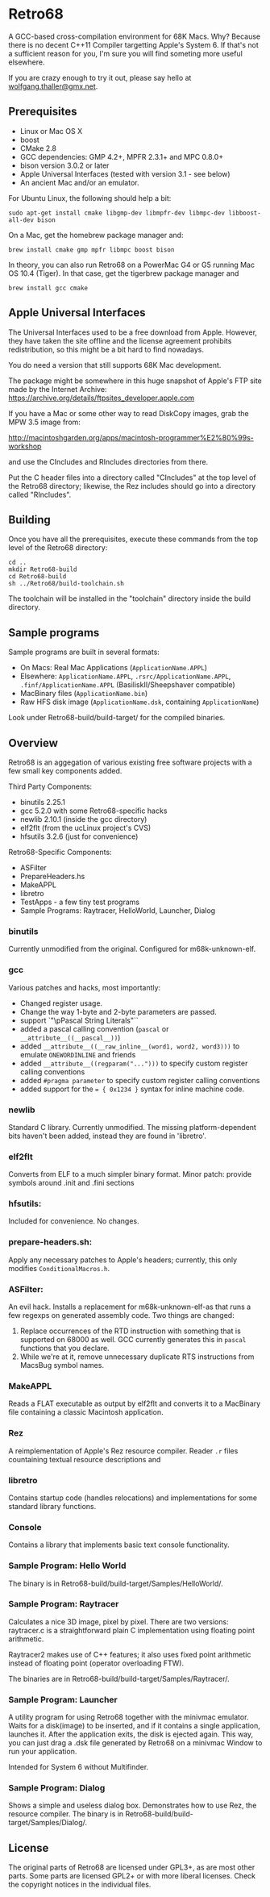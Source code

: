 Retro68
=======

A GCC-based cross-compilation environment for 68K Macs.
Why? Because there is no decent C++11 Compiler targetting Apple's System 6.
If that's not a sufficient reason for you, I'm sure you will find
someting more useful elsewhere.

If you are crazy enough to try it out, please say hello at 
wolfgang.thaller@gmx.net.

Prerequisites
-------------

- Linux or Mac OS X
- boost
- CMake 2.8
- GCC dependencies: GMP 4.2+, MPFR 2.3.1+ and MPC 0.8.0+
- bison version 3.0.2 or later
- Apple Universal Interfaces (tested with version 3.1 - see below)
- An ancient Mac and/or an emulator.

For Ubuntu Linux, the following should help a bit:

    sudo apt-get install cmake libgmp-dev libmpfr-dev libmpc-dev libboost-all-dev bison

On a Mac, get the homebrew package manager and:

    brew install cmake gmp mpfr libmpc boost bison

In theory, you can also run Retro68 on a PowerMac G4 or G5 running Mac OS 10.4 (Tiger).
In that case, get the tigerbrew package manager and

    brew install gcc cmake



Apple Universal Interfaces
--------------------------

The Universal Interfaces used to be a free download from Apple. However,
they have taken the site offline and the license agreement prohibits
redistribution, so this might be a bit hard to find nowadays.

You do need a version that still supports 68K Mac development.

The package might be somewhere in this huge snapshot of Apple's FTP site made
by the Internet Archive:
https://archive.org/details/ftpsites_developer.apple.com

If you have a Mac or some other way to read DiskCopy images, grab the MPW 3.5
image from:

http://macintoshgarden.org/apps/macintosh-programmer%E2%80%99s-workshop

and use the CIncludes and RIncludes directories from there.

Put the C header files into a directory called "CIncludes" at the top
level of the Retro68 directory; likewise, the Rez includes should go into
a directory called "RIncludes".

Building
--------

Once you have all the prerequisites, execute these commands from the top level
of the Retro68 directory:

    cd ..
    mkdir Retro68-build
    cd Retro68-build
    sh ../Retro68/build-toolchain.sh 

The toolchain will be installed in the "toolchain" directory inside
the build directory.

Sample programs
---------------

Sample programs are built in several formats:
- On Macs: Real Mac Applications (`ApplicationName.APPL`)
- Elsewhere: `ApplicationName.APPL`, `.rsrc/ApplicationName.APPL`, `.finf/ApplicationName.APPL` (BasiliskII/Sheepshaver compatible)
- MacBinary files (`ApplicationName.bin`)
- Raw HFS disk image (`ApplicationName.dsk`, containing `ApplicationName`)

Look under Retro68-build/build-target/ for the compiled binaries.

Overview
--------

Retro68 is an aggegation of various existing free software
projects with a few small key components added.


Third Party Components:
- binutils 2.25.1
- gcc 5.2.0 with some Retro68-specific hacks
- newlib 2.10.1 (inside the gcc directory)
- elf2flt (from the ucLinux project's CVS)
- hfsutils 3.2.6 (just for convenience)

Retro68-Specific Components:
- ASFilter
- PrepareHeaders.hs
- MakeAPPL
- libretro
- TestApps - a few tiny test programs
- Sample Programs: Raytracer, HelloWorld, Launcher, Dialog

### binutils

Currently unmodified from the original. Configured for m68k-unknown-elf.

### gcc

Various patches and hacks, most importantly:
- Changed register usage.
- Change the way 1-byte and 2-byte parameters are passed.
- support `"\pPascal String Literals"``
- added a pascal calling convention (`pascal` or `__attribute__((__pascal__))`)
- added `__attribute__((__raw_inline__(word1, word2, word3)))` to emulate `ONEWORDINLINE` and friends
- added `__attribute__((regparam("...")))` to specify custom register calling conventions
- added `#pragma parameter` to specify custom register calling conventions
- added support for the `= { 0x1234 }` syntax for inline machine code.

### newlib

Standard C library. Currently unmodified. The missing platform-dependent
bits haven't been added, instead they are found in 'libretro'.

### elf2flt

Converts from ELF to a much simpler binary format.
Minor patch: provide symbols around .init and .fini sections

### hfsutils:

Included for convenience. No changes.

### prepare-headers.sh:

Apply any necessary patches to Apple's headers; currently, this only modifies `ConditionalMacros.h`.

### ASFilter:

An evil hack. Installs a replacement for m68k-unknown-elf-as that
runs a few regexps on generated assembly code. Two things are changed:

1. Replace occurrences of the RTD instruction with something that is supported on 68000 as well. GCC currently generates this in `pascal` functions that you declare.
2. While we're at it, remove unnecessary duplicate RTS instructions from MacsBug symbol names.

### MakeAPPL

Reads a FLAT executable as output by elf2flt and converts it to
a MacBinary file containing a classic Macintosh application.

### Rez

A reimplementation of Apple's Rez resource compiler. Reader `.r` files countaining textual resource descriptions and 

### libretro

Contains startup code (handles relocations) and implementations
for some standard library functions.

### Console

Contains a library that implements basic text console functionality.

### Sample Program: Hello World

The binary is in Retro68-build/build-target/Samples/HelloWorld/.

### Sample Program: Raytracer

Calculates a nice 3D image, pixel by pixel.
There are two versions: raytracer.c is a straightforward
plain C implementation using floating point arithmetic.

Raytracer2 makes use of C++ features; it also uses
fixed point arithmetic instead of floating point
(operator overloading FTW).

The binaries are in Retro68-build/build-target/Samples/Raytracer/.

### Sample Program: Launcher

A utility program for using Retro68 together with the minivmac emulator.
Waits for a disk(image) to be inserted, and if it contains a single application, launches it.
After the application exits, the disk is ejected again.
This way, you can just drag a .dsk file generated by Retro68 on a minivmac Window to run your application.

Intended for System 6 without Multifinder.

### Sample Program: Dialog

Shows a simple and useless dialog box. Demonstrates how to use Rez, the resource compiler.
The binary is in Retro68-build/build-target/Samples/Dialog/.


License
-------

The original parts of Retro68 are licensed under GPL3+, as are
most other parts. Some parts are licensed GPL2+ or with more
liberal licenses. Check the copyright notices in the individual
files.

